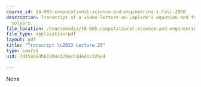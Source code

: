 ```yaml
---
course_id: 18-085-computational-science-and-engineering-i-fall-2008
description: Transcript of a video lecture on Laplace's equation and fast Poisson
  solvers.
file_location: /coursemedia/18-085-computational-science-and-engineering-i-fall-2008/7d158a93b01504cd29ac51de41c326e4_18-085F08-L25.pdf
file_type: application/pdf
layout: pdf
title: "Transcript \u2013 Lecture 25"
type: course
uid: 7d158a93b01504cd29ac51de41c326e4

---
```

None